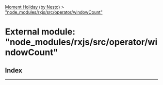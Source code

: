 [Moment Holiday (by Nesto)](../README.md) > ["node_modules/rxjs/src/operator/windowCount"](../modules/_node_modules_rxjs_src_operator_windowcount_.md)

# External module: "node_modules/rxjs/src/operator/windowCount"

## Index

---

